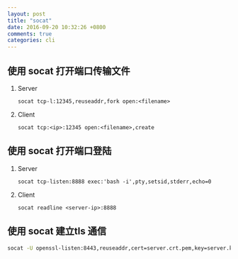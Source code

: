 ```yaml
---
layout: post
title: "socat"
date: 2016-09-20 10:32:26 +0800
comments: true
categories: cli
---
```


## 使用 socat 打开端口传输文件

1.    Server

      `socat tcp-l:12345,reuseaddr,fork open:<filename>`

2.    Client

      `socat tcp:<ip>:12345 open:<filename>,create`

## 使用 socat 打开端口登陆

1.    Server

      `socat tcp-listen:8888 exec:'bash -i',pty,setsid,stderr,echo=0`

2.    Client

      `socat readline <server-ip>:8888`

## 使用 socat 建立tls 通信

``` bash
socat -U openssl-listen:8443,reuseaddr,cert=server.crt.pem,key=server.key.pem,verify=0,fork open:<filename>
```
